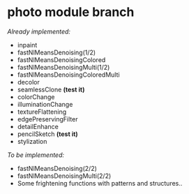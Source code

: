 photo module branch
=========================
*Already implemented:*
- inpaint
- fastNlMeansDenoising(1/2)
- fastNlMeansDenoisingColored
- fastNlMeansDenoisingMulti(1/2)
- fastNlMeansDenoisingColoredMulti
- decolor
- seamlessClone **(test it)**
- colorChange
- illuminationChange
- textureFlattening
- edgePreservingFilter
- detailEnhance
- pencilSketch **(test it)**
- stylization

*To be implemented:*
- fastNlMeansDenoising(2/2)
- fastNlMeansDenoisingMulti(2/2)
- Some frightening functions with patterns and structures.. 